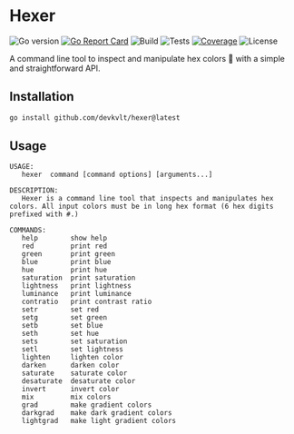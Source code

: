 # Hexer

![Go version](https://img.shields.io/github/go-mod/go-version/devkvlt/hexer)
[![Go Report Card](https://goreportcard.com/badge/github.com/devkvlt/hexer)](https://goreportcard.com/report/github.com/devkvlt/hexer)
![Build](https://img.shields.io/github/workflow/status/devkvlt/hexer/build?label=build)
![Tests](https://img.shields.io/github/workflow/status/devkvlt/hexer/test?label=tests)
[![Coverage](https://coveralls.io/repos/github/devkvlt/hexer/badge.svg)](https://coveralls.io/github/devkvlt/hexer)
![License](https://img.shields.io/github/license/devkvlt/hexer)

A command line tool to inspect and manipulate hex colors 🎨 with a simple and straightforward API.

## Installation

```bash
go install github.com/devkvlt/hexer@latest
```

## Usage

```
USAGE:
   hexer  command [command options] [arguments...]

DESCRIPTION:
   Hexer is a command line tool that inspects and manipulates hex colors. All input colors must be in long hex format (6 hex digits prefixed with #.)

COMMANDS:
   help        show help
   red         print red
   green       print green
   blue        print blue
   hue         print hue
   saturation  print saturation
   lightness   print lightness
   luminance   print luminance
   contratio   print contrast ratio
   setr        set red
   setg        set green
   setb        set blue
   seth        set hue
   sets        set saturation
   setl        set lightness
   lighten     lighten color
   darken      darken color
   saturate    saturate color
   desaturate  desaturate color
   invert      invert color
   mix         mix colors
   grad        make gradient colors
   darkgrad    make dark gradient colors
   lightgrad   make light gradient colors
```
